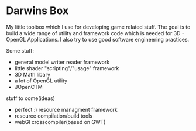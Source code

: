 Darwins Box
=============
My little toolbox which I use for developing game related stuff.
The goal is to build a wide range of utility and framework code which is needed for 3D - OpenGL Applications. I also try to use good software engineering practices.

Some stuff:
- general model writer reader framework
- little shader "scripting"/"usage" framework
- 3D Math libary
- a lot of OpenGL utility 
- JOpenCTM

stuff to come(ideas)
- perfect :) resource managment framework
- resource compilation/build tools
- webGl crosscompiler(based on GWT)


